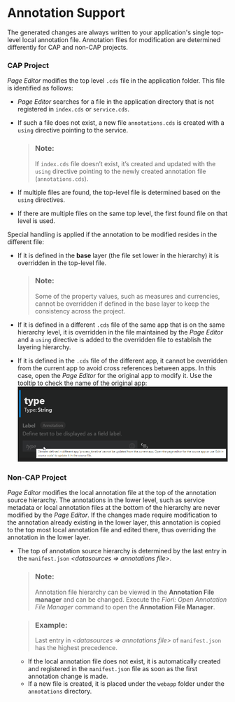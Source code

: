 <!-- loio796f6a489cf54e68a78bba4e188493ad -->

# Annotation Support

The generated changes are always written to your application's single top-level local annotation file. Annotation files for modification are determined differently for CAP and non-CAP projects.





### CAP Project

*Page Editor* modifies the top level `.cds` file in the application folder. This file is identified as follows:

-   *Page Editor* searches for a file in the application directory that is not registered in `index.cds` or `service.cds`.
-   If such a file does not exist, a new file `annotations.cds` is created with a `using` directive pointing to the service.

    > ### Note:  
    > If `index.cds` file doesn’t exist, it’s created and updated with the `using` directive pointing to the newly created annotation file \(`annotations.cds`\).

-   If multiple files are found, the top-level file is determined based on the `using` directives.
-   If there are multiple files on the same top level, the first found file on that level is used.

Special handling is applied if the annotation to be modified resides in the different file:

-   If it is defined in the **base** layer \(the file set lower in the hierarchy\) it is overridden in the top-level file.

    > ### Note:  
    > Some of the property values, such as measures and currencies, cannot be overridden if defined in the base layer to keep the consistency across the project.

-   If it is defined in a different `.cds` file of the same app that is on the same hierarchy level, it is overridden in the file maintained by the *Page Editor* and a `using` directive is added to the overridden file to establish the layering hierarchy.
-   If it is defined in the `.cds` file of the different app, it cannot be overridden from the current app to avoid cross references between apps. In this case, open the *Page Editor* for the original app to modify it. Use the tooltip to check the name of the original app: ![Tooltip Example](images/Fiori_Tools_Annotation_Support_tool_tip_5017612.png)



### Non-CAP Project

*Page Editor* modifies the local annotation file at the top of the annotation source hierarchy. The annotations in the lower level, such as service metadata or local annotation files at the bottom of the hierarchy are never modified by the *Page Editor*. If the changes made require modification to the annotation already existing in the lower layer, this annotation is copied to the top most local annotation file and edited there, thus overriding the annotation in the lower layer.

-   The top of annotation source hierarchy is determined by the last entry in the `manifest.json` *<datasources =\> annotations file\>*.

    > ### Note:  
    > Annotation file hierarchy can be viewed in the **Annotation File manager** and can be changed. Execute the *Fiori: Open Annotation File Manager* command to open the **Annotation File Manager**.

    > ### Example:  
    > Last entry in *<datasources =\> annotations file\>* of `manifest.json` has the highest precedence.

    -   If the local annotation file does not exist, it is automatically created and registered in the `manifest.json` file as soon as the first annotation change is made.
    -   If a new file is created, it is placed under the `webapp` folder under the `annotations` directory.


